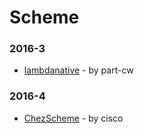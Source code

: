 # Scheme


### 2016-3
- [lambdanative](https://github.com/part-cw/lambdanative) - by part-cw

### 2016-4
- [ChezScheme](https://github.com/cisco/ChezScheme) - by cisco
